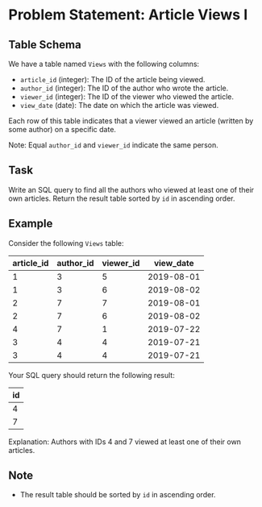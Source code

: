 # Problem Statement: Article Views I

## Table Schema

We have a table named `Views` with the following columns:

- `article_id` (integer): The ID of the article being viewed.
- `author_id` (integer): The ID of the author who wrote the article.
- `viewer_id` (integer): The ID of the viewer who viewed the article.
- `view_date` (date): The date on which the article was viewed.

Each row of this table indicates that a viewer viewed an article (written by some author) on a specific date.

Note: Equal `author_id` and `viewer_id` indicate the same person.

## Task

Write an SQL query to find all the authors who viewed at least one of their own articles. Return the result table sorted by `id` in ascending order.

## Example

Consider the following `Views` table:

| article_id | author_id | viewer_id | view_date  |
|------------|-----------|-----------|------------|
| 1          | 3         | 5         | 2019-08-01 |
| 1          | 3         | 6         | 2019-08-02 |
| 2          | 7         | 7         | 2019-08-01 |
| 2          | 7         | 6         | 2019-08-02 |
| 4          | 7         | 1         | 2019-07-22 |
| 3          | 4         | 4         | 2019-07-21 |
| 3          | 4         | 4         | 2019-07-21 |

Your SQL query should return the following result:

| id   |
|------|
| 4    |
| 7    |

Explanation: Authors with IDs 4 and 7 viewed at least one of their own articles.

## Note

- The result table should be sorted by `id` in ascending order.
